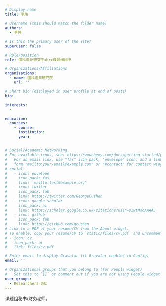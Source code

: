 ```yaml
---
# Display name
title: 李炜

# Username (this should match the folder name)
authors:
  - 李炜

# Is this the primary user of the site?
superuser: false

# Role/position
role: 国科温州研究院<br>课题组秘书

# Organizations/Affiliations
organizations:
  - name: 国科温州研究院
    url: ''

# Short bio (displayed in user profile at end of posts)
bio:

interests:
  -

education:
  courses:
    - course:
      institution:
      year:


# Social/Academic Networking
# For available icons, see: https://wowchemy.com/docs/getting-started/page-builder/#icons
#   For an email link, use "fas" icon pack, "envelope" icon, and a link in the
#   form "mailto:your-email@example.com" or "#contact" for contact widget.
# social:
#   - icon: envelope
#     icon_pack: fas
#     link: 'mailto:test@example.org'
#   - icon: twitter
#     icon_pack: fab
#     link: https://twitter.com/GeorgeCushen
#   - icon: google-scholar
#     icon_pack: ai
#     link: https://scholar.google.co.uk/citations?user=sIwtMXoAAAAJ
#   - icon: github
#     icon_pack: fab
#     link: https://github.com/gcushen
# Link to a PDF of your resume/CV from the About widget.
# To enable, copy your resume/CV to `static/files/cv.pdf` and uncomment the lines below.
# - icon: cv
#   icon_pack: ai
#   link: files/cv.pdf

# Enter email to display Gravatar (if Gravatar enabled in Config)
email: ''

# Organizational groups that you belong to (for People widget)
#   Set this to `[]` or comment out if you are not using People widget.
user_groups:
  - Researchers GWI
---
```


课题组秘书/财务老师。

